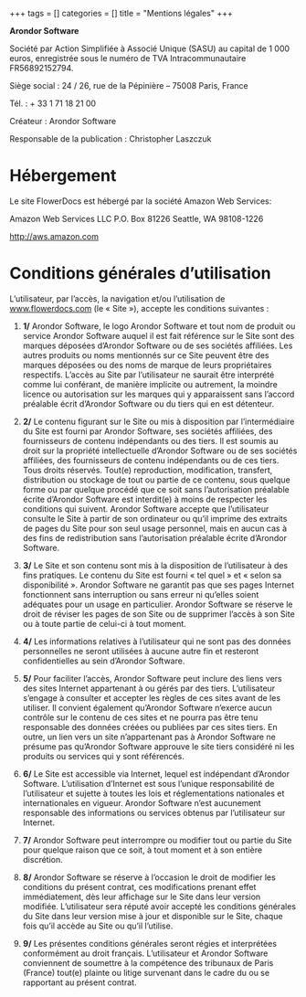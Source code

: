 +++
tags = []
categories = []
title = "Mentions légales"
+++

**Arondor Software**

Société par Action Simplifiée à Associé Unique (SASU) au capital de 1 000 euros, enregistrée sous le numéro de TVA Intracommunautaire FR56892152794.


Siège social : 24 / 26, rue de la Pépinière – 75008 Paris, France

Tél. : + 33 1 71 18 21 00

Créateur : Arondor Software

Responsable de la publication : Christopher Laszczuk

# Hébergement

Le site FlowerDocs est hébergé par la société Amazon Web Services:

Amazon Web Services LLC
P.O. Box 81226
Seattle, WA 98108-1226

http://aws.amazon.com
 

# Conditions générales d’utilisation

L’utilisateur, par l’accès, la navigation et/ou l’utilisation de www.flowerdocs.com (le « Site »), accepte les conditions suivantes :

1. **1/** Arondor Software, le logo Arondor Software et tout nom de produit ou service Arondor Software auquel il est fait référence sur le Site sont des marques déposées d’Arondor Software ou de ses sociétés affiliées. Les autres produits ou noms mentionnés sur ce Site peuvent être des marques déposées ou des noms de marque de leurs propriétaires respectifs. L’accès au Site par l’utilisateur ne saurait être interprété comme lui conférant, de manière implicite ou autrement, la moindre licence ou autorisation sur les marques qui y apparaissent sans l’accord préalable écrit d’Arondor Software ou du tiers qui en est détenteur.

2. **2/** Le contenu figurant sur le Site ou mis à disposition par l’intermédiaire du Site est fourni par Arondor Software, ses sociétés affiliées, des fournisseurs de contenu indépendants ou des tiers. Il est soumis au droit sur la propriété intellectuelle d’Arondor Software ou de ses sociétés affiliées, des fournisseurs de contenu indépendants ou de ces tiers. Tous droits réservés. Tout(e) reproduction, modification, transfert, distribution ou stockage de tout ou partie de ce contenu, sous quelque forme ou par quelque procédé que ce soit sans l’autorisation préalable écrite d’Arondor Software est interdit(e) à moins de respecter les conditions qui suivent. Arondor Software accepte que l’utilisateur consulte le Site à partir de son ordinateur ou qu’il imprime des extraits de pages du Site pour son seul usage personnel, mais en aucun cas à des fins de redistribution sans l’autorisation préalable écrite d’Arondor Software.

3. **3/** Le Site et son contenu sont mis à la disposition de l’utilisateur à des fins pratiques. Le contenu du Site est fourni « tel quel » et « selon sa disponibilité ». Arondor Software ne garantit pas que ses pages Internet fonctionnent sans interruption ou sans erreur ni qu’elles soient adéquates pour un usage en particulier. Arondor Software se réserve le droit de réviser les pages de son Site ou de supprimer l’accès à son Site ou à toute partie de celui-ci à tout moment.

4. **4/** Les informations relatives à l’utilisateur qui ne sont pas des données personnelles ne seront utilisées à aucune autre fin et resteront confidentielles au sein d’Arondor Software.

5. **5/** Pour faciliter l’accès, Arondor Software peut inclure des liens vers des sites Internet appartenant à ou gérés par des tiers. L’utilisateur s’engage à consulter et accepter les règles de ces sites avant de les utiliser. Il convient également qu’Arondor Software n’exerce aucun contrôle sur le contenu de ces sites et ne pourra pas être tenu responsable des données créées ou publiées par ces sites tiers. En outre, un lien vers un site n’appartenant pas à Arondor Software ne présume pas qu’Arondor Software approuve le site tiers considéré ni les produits ou services qui y sont référencés.

6. **6/** Le Site est accessible via Internet, lequel est indépendant d’Arondor Software. L’utilisation d’Internet est sous l’unique responsabilité de l’utilisateur et sujette à toutes les lois et réglementations nationales et internationales en vigueur. Arondor Software n’est aucunement responsable des informations ou services obtenus par l’utilisateur sur Internet.

7. **7/** Arondor Software peut interrompre ou modifier tout ou partie du Site pour quelque raison que ce soit, à tout moment et à son entière discrétion.

8. **8/** Arondor Software se réserve à l’occasion le droit de modifier les conditions du présent contrat, ces modifications prenant effet immédiatement, dès leur affichage sur le Site dans leur version modifiée. L’utilisateur sera réputé avoir accepté les conditions générales du Site dans leur version mise à jour et disponible sur le Site, chaque fois qu’il accède au Site ou qu’il l’utilise.

9. **9/** Les présentes conditions générales seront régies et interprétées conformément au droit français. L’utilisateur et Arondor Software conviennent de soumettre à la compétence des tribunaux de Paris (France) tout(e) plainte ou litige survenant dans le cadre du ou se rapportant au présent contrat.